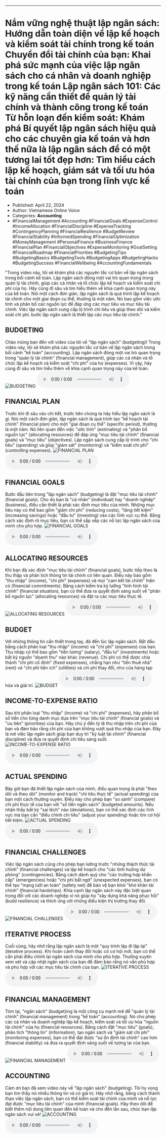 
---

# Nắm vững nghệ thuật lập ngân sách: Hướng dẫn toàn diện về lập kế hoạch và kiểm soát tài chính trong kế toán Chuyển đổi tài chính của bạn: Khai phá sức mạnh của việc lập ngân sách cho cá nhân và doanh nghiệp trong kế toán Lập ngân sách 101: Các kỹ năng cần thiết để quản lý tài chính và thành công trong kế toán Từ hỗn loạn đến kiểm soát: Khám phá Bí quyết lập ngân sách hiệu quả cho các chuyên gia kế toán và hơn thế nữa là lập ngân sách để có một tương lai tốt đẹp hơn: Tìm hiểu cách lập kế hoạch, giám sát và tối ưu hóa tài chính của bạn trong lĩnh vực kế toán

- Published: April 22, 2024
- Author: Vietnamese Online Voice
- Categories: **Accounting**
- #FinancialManagement #Accounting #FinancialGoals #ExpenseControl #IncomeAllocation #FinancialDiscipline #ExpenseTracking #ContingencyPlanning #FinancialResilience #BudgetReview #FinancialStability #InformedSpending #FinancialOptimization #MoneyManagement #PersonalFinance #BusinessFinance #FinancialPlan #FinancialObjectives #ExpenseMonitoring #GoalSetting #FinancialRoadmap #FinancialPriorities #BudgetingTips #BudgetingBasics #BudgetingTools #BudgetingApps #BudgetingHacks #BudgetingSuccess #FinancialWellbeing #AccountingFundamentals

"Trong video này, tôi sẽ khám phá các nguyên tắc cơ bản về lập ngân sách trong bối cảnh kế toán. Lập ngân sách đóng một vai trò quan trọng trong quản lý tài chính, giúp các cá nhân và tổ chức lập kế hoạch và kiểm soát chi phí của họ. Hãy cùng đi sâu và tìm hiểu thêm về khía cạnh quan trọng này của kế toán. Nói một cách đơn giản, lập ngân sách là quá trình lập kế hoạch tài chính cho một giai đoạn cụ thể, thường là một năm. Nó bao gồm việc ước tính và phân bổ các nguồn lực để đáp ứng các mục tiêu và mục tiêu tài chính. Việc lập ngân sách cung cấp lộ trình chi tiêu và giúp theo dõi và kiểm soát chi phí. bước lập ngân sách là thiết lập các mục tiêu tài chính."


## BUDGETING

Chào mừng bạn đến với video của tôi về "lập ngân sách" (budgeting)! Trong video này, tôi sẽ khám phá các nguyên tắc cơ bản về lập ngân sách trong bối cảnh "kế toán" (accounting). Lập ngân sách đóng một vai trò quan trọng trong "quản lý tài chính" (financial management), giúp các cá nhân và tổ chức lập kế hoạch và kiểm soát "chi phí" của họ (expenses). Vì vậy, hãy cùng đi sâu và tìm hiểu thêm về khía cạnh quan trọng này của kế toán.
![BUDGETING](https://http-archiver-apis-production-80.schnworks.com/storage/images/transitions/2024-04-22/transition-2353010408-Montserrat-Regular-7B1FA2.jpg)
<audio controls>
    <source src="https://http-archiver-apis-production-80.schnworks.com/storage/audio/file-906075010.mp3" type="audio/mpeg">
</audio>



## FINANCIAL PLAN

Trước khi đi sâu vào chi tiết, trước tiên chúng ta hãy hiểu lập ngân sách là gì. Nói một cách đơn giản, lập ngân sách là quá trình tạo "kế hoạch tài chính" (financial plan) cho một "giai đoạn cụ thể" (specific period), thường là một năm. Nó liên quan đến việc "ước tính" (estimating) và "phân bổ nguồn lực" (allocating resources) để đáp ứng "mục tiêu tài chính" (financial goals) và "mục tiêu" (objectives). Lập ngân sách cung cấp lộ trình cho "chi tiêu" (spending) và giúp "giám sát" (monitoring) và "kiểm soát chi phí" (controlling expenses).
![FINANCIAL PLAN](https://http-archiver-apis-production-80.schnworks.com/storage/images/transitions/2024-04-22/transition-60857580021-Montserrat-Black-303F9F.jpg)
<audio controls>
    <source src="https://http-archiver-apis-production-80.schnworks.com/storage/audio/file-1671187695.mp3" type="audio/mpeg">
</audio>



## FINANCIAL GOALS

Bước đầu tiên trong "lập ngân sách" (budgeting) là đặt "mục tiêu tài chính" (financial goals). Cho dù bạn là "cá nhân" (individual) hay "doanh nghiệp" (business), điều cần thiết là phải xác định mục tiêu của mình. Những mục tiêu này có thể bao gồm "giảm chi phí" (reducing costs), "tăng tiết kiệm" (increasing savings) hoặc "đầu tư" (investing) vào các lĩnh vực cụ thể. Bằng cách xác định rõ mục tiêu, bạn có thể sắp xếp các nỗ lực lập ngân sách của mình cho phù hợp.
![FINANCIAL GOALS](https://http-archiver-apis-production-80.schnworks.com/storage/images/transitions/2024-04-22/transition--11278945622-Montserrat-Bold-004895.jpg)
<audio controls>
    <source src="https://http-archiver-apis-production-80.schnworks.com/storage/audio/file-2897118457.mp3" type="audio/mpeg">
</audio>



## ALLOCATING RESOURCES

Khi bạn đã xác định "mục tiêu tài chính" (financial goals), bước tiếp theo là thu thập và phân tích thông tin tài chính có liên quan. Điều này bao gồm "thu nhập" (income), "chi phí" (expenses) và mọi "cam kết tài chính" hiện có (financial commitments). Bằng cách kiểm tra kỹ lưỡng "tình hình tài chính" (financial situation), bạn có thể đưa ra quyết định sáng suốt về "phân bổ nguồn lực" (allocating resources) và đặt ra các mục tiêu thực tế.
![ALLOCATING RESOURCES](https://http-archiver-apis-production-80.schnworks.com/storage/images/transitions/2024-04-22/transition--3771116708-Montserrat-Black-673AB7.jpg)
<audio controls>
    <source src="https://http-archiver-apis-production-80.schnworks.com/storage/audio/file-35023006566.mp3" type="audio/mpeg">
</audio>



## BUDGET

Với những thông tin cần thiết trong tay, đã đến lúc lập ngân sách. Bắt đầu bằng cách phân loại "thu nhập" (income) và "chi phí" (expenses) của bạn. Thu nhập có thể bao gồm "tiền lương" (salary), "đầu tư" (investments) hoặc bất kỳ nguồn "doanh thu" nào khác (revenue). Chi phí có thể được chia thành "chi phí cố định" (fixed expenses), chẳng hạn như "tiền thuê nhà" (rent) và "chi phí tiện ích" (utilities) và chi phí thay đổi, như cửa hàng tạp hóa và giải trí.
![BUDGET](https://http-archiver-apis-production-80.schnworks.com/storage/images/transitions/2024-04-22/transition-2084156035-Montserrat-ExtraBold-303F9F.jpg)
<audio controls>
    <source src="https://http-archiver-apis-production-80.schnworks.com/storage/audio/file-37633428821.mp3" type="audio/mpeg">
</audio>



## INCOME-TO-EXPENSE RATIO

Sau khi phân loại "thu nhập" (income) và "chi phí" (expenses), hãy phân bổ số tiền cho từng danh mục dựa trên "mục tiêu tài chính" (financial goals) và "ưu tiên" (priorities) của bạn. Hãy chú ý đến tỷ lệ thu nhập trên chi phí của bạn và đảm bảo rằng chi phí của bạn không vượt quá thu nhập của bạn. Đây là nơi việc lập ngân sách giúp bạn duy trì "kỷ luật tài chính" (financial discipline) và đưa ra quyết định chi tiêu sáng suốt.
![INCOME-TO-EXPENSE RATIO](https://http-archiver-apis-production-80.schnworks.com/storage/images/transitions/2024-04-22/transition-5209773258-Montserrat-ExtraBold-004895.jpg)
<audio controls>
    <source src="https://http-archiver-apis-production-80.schnworks.com/storage/audio/file-1968085051.mp3" type="audio/mpeg">
</audio>



## ACTUAL SPENDING

Bây giờ bạn đã thiết lập ngân sách của mình, điều quan trọng là phải "theo dõi và theo dõi" (monitor and track) "chi tiêu thực tế" (actual spending) của bạn một cách thường xuyên. Điều này cho phép bạn "so sánh" (compare) chi phí thực tế của bạn với "số tiền ngân sách" (budgeted amounts). Nếu nhận thấy bất kỳ "sai lệch" nào (deviations), bạn có thể xác định các lĩnh vực mà bạn cần "điều chỉnh chi tiêu" (adjust your spending) hoặc tìm cơ hội tiết kiệm.
![ACTUAL SPENDING](https://http-archiver-apis-production-80.schnworks.com/storage/images/transitions/2024-04-22/transition-43452796639-Montserrat-SemiBold-4A148C.jpg)
<audio controls>
    <source src="https://http-archiver-apis-production-80.schnworks.com/storage/audio/file-9251978911.mp3" type="audio/mpeg">
</audio>



## FINANCIAL CHALLENGES

Việc lập ngân sách cũng cho phép bạn lường trước "những thách thức tài chính" (financial challenges) và lập kế hoạch cho "các tình huống dự phòng" (contingencies). Bằng cách dành quỹ cho "các trường hợp khẩn cấp" (emergencies) hoặc "chi phí bất ngờ" (unexpected expenses), bạn có thể tạo "mạng lưới an toàn" (safety net) để bảo vệ bạn khỏi "khó khăn tài chính" (financial hardships). Khía cạnh lập ngân sách này đặc biệt quan trọng đối với các doanh nghiệp vì nó giúp họ "xây dựng khả năng phục hồi" (build resilience) và thích ứng với những điều kiện thị trường thay đổi.
![FINANCIAL CHALLENGES](https://http-archiver-apis-production-80.schnworks.com/storage/images/transitions/2024-04-22/transition-6099099340-Montserrat-Black-880E4F.jpg)
<audio controls>
    <source src="https://http-archiver-apis-production-80.schnworks.com/storage/audio/file-9941528100.mp3" type="audio/mpeg">
</audio>



## ITERATIVE PROCESS

Cuối cùng, hãy nhớ rằng lập ngân sách là một "quy trình lặp đi lặp lại" (iterative process). Khi hoàn cảnh thay đổi hoặc có cơ hội mới, bạn có thể cần phải điều chỉnh lại ngân sách của mình cho phù hợp. Thường xuyên xem xét và cập nhật ngân sách của bạn để đảm bảo rằng nó vẫn phù hợp và phù hợp với các mục tiêu tài chính của bạn.
![ITERATIVE PROCESS](https://http-archiver-apis-production-80.schnworks.com/storage/images/transitions/2024-04-22/transition--2908859908-Montserrat-ExtraBold-303F9F.jpg)
<audio controls>
    <source src="https://http-archiver-apis-production-80.schnworks.com/storage/audio/file-23004729178.mp3" type="audio/mpeg">
</audio>



## FINANCIAL MANAGEMENT

Tóm lại, "ngân sách" (budget)ing là một công cụ mạnh mẽ để "quản lý tài chính" (financial management) trong "kế toán" (accounting). Nó cho phép các cá nhân và doanh nghiệp lập kế hoạch, kiểm soát và tối ưu hóa "nguồn tài chính" của họ (financial resources). Bằng cách đặt "mục tiêu" (goals), phân tích "thông tin" (information), tạo ngân sách và "giám sát chi phí" (monitoring expenses), bạn có thể đạt được "sự ổn định tài chính" cao hơn (financial stability) và đưa ra quyết định sáng suốt về tương lai của bạn.
![FINANCIAL MANAGEMENT](https://http-archiver-apis-production-80.schnworks.com/storage/images/transitions/2024-04-22/transition-3784613085-Montserrat-ExtraBold-9C27B0.jpg)
<audio controls>
    <source src="https://http-archiver-apis-production-80.schnworks.com/storage/audio/file-27729013001.mp3" type="audio/mpeg">
</audio>



## ACCOUNTING

Cảm ơn bạn đã xem video này về "lập ngân sách" (budgeting). Tôi hy vọng bạn tìm thấy nó nhiều thông tin và có giá trị. Hãy nhớ rằng, bằng cách thành thạo việc lập ngân sách, bạn có thể kiểm soát tài chính của mình và nỗ lực đạt được "mục tiêu tài chính" của mình (financial goals). Hãy theo dõi để biết thêm nội dung liên quan đến kế toán và cho đến lần sau, chúc bạn lập ngân sách vui vẻ!
![ACCOUNTING](https://http-archiver-apis-production-80.schnworks.com/storage/images/transitions/2024-04-22/transition--3977656424-Montserrat-Medium-673AB7.jpg)
<audio controls>
    <source src="https://http-archiver-apis-production-80.schnworks.com/storage/audio/file-20637572470.mp3" type="audio/mpeg">
</audio>

